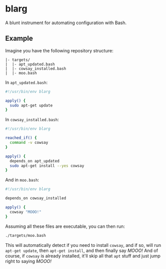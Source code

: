 # blarg

A blunt instrument for automating configuration with Bash.

## Example

Imagine you have the following repository structure:

```plaintext
|- targets/
|  |- apt_updated.bash
|  |- cowsay_installed.bash
|  |- moo.bash
```

In `apt_updated.bash`:

```bash
#!/usr/bin/env blarg

apply() {
  sudo apt-get update
}
```

In `cowsay_installed.bash`:

```bash
#!/usr/bin/env blarg

reached_if() {
  command -v cowsay
}

apply() {
  depends_on apt_updated
  sudo apt-get install --yes cowsay
}
```

And in `moo.bash`:

```bash
#!/usr/bin/env blarg

depends_on cowsay_installed

apply() {
  cowsay "MOOO!"
}
```

Assuming all these files are executable, you can then run:

```bash
./targets/moo.bash
```

This will automatically detect if you need to install `cowsay`, and if so, will run
`apt-get update`, then `apt-get install`, and then finally say _MOOO!_ And of course, if `cowsay`
is already installed, it'll skip all that `apt` stuff and just jump right to saying _MOOO!_
